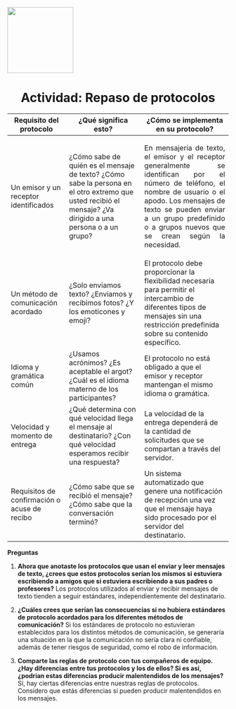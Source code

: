 <p align="left">
  <img src="https://semanadelcannabis.cayetano.edu.pe/assets/img/logo-upch.png" width="150">
  <h1 align="center">Actividad: Repaso de protocolos</h1>
</p>


|Requisito del protocolo|¿Qué significa esto?|¿Cómo se implementa en su protocolo?|
|--|--|--|
| Un emisor y un receptor identificados | ¿Cómo sabe de quién es el mensaje de texto? ¿Cómo sabe la persona en el otro extremo que usted recibió el mensaje? ¿Va dirigido a una persona o a un grupo? | <p align="justify">En mensajería de texto, el emisor y el receptor generalmente se identifican por el número de teléfono, el nombre de usuario o el apodo. Los mensajes de texto se pueden enviar a un grupo predefinido o a grupos nuevos que se crean según la necesidad.</p> |
| Un método de comunicación acordado | ¿Solo enviamos texto? ¿Enviamos y recibimos fotos? ¿Y los emoticones y emoji? | El protocolo debe proporcionar la flexibilidad necesaria para permitir el intercambio de diferentes tipos de mensajes sin una restricción predefinida sobre su contenido específico. |
| Idioma y gramática común | ¿Usamos acrónimos? ¿Es aceptable el argot? ¿Cuál es el idioma materno de los participantes? | El protocolo no está obligado a que el emisor y receptor mantengan el mismo idioma o gramática. |
| Velocidad y momento de entrega | ¿Qué determina con qué velocidad llega el mensaje al destinatario? ¿Con qué velocidad esperamos recibir una respuesta? | La velocidad de la entrega dependerá de la cantidad de solicitudes que se compartan a través del servidor. |
| Requisitos de confirmación o acuse de recibo | ¿Cómo sabe que se recibió el mensaje? ¿Cómo sabe que la conversación terminó? | Un sistema automatizado que genere una notificación de recepción una vez que el mensaje haya sido procesado por el servidor del destinatario. |

**Preguntas**

1. **Ahora que anotaste los protocolos que usan el enviar y leer mensajes de texto, ¿crees que estos
protocolos serían los mismos si estuviera escribiendo a amigos que si estuviera escribiendo a
sus padres o profesores?**
Los protocolos utilizados al enviar y recibir mensajes de texto tienden a seguir estándares, independientemente del destinatario.

3. **¿Cuáles crees que serían las consecuencias si no hubiera estándares de protocolo acordados
para los diferentes métodos de comunicación?**
Si los estándares de protocolo no estuvieran establecidos para los distintos métodos de comunicación, se generaría una situación en la que la comunicación no sería clara ni confiable, además de tener riesgos de seguridad, como el robo de información.

5. **Comparte las reglas de protocolo con tus compañeros de equipo. ¿Hay diferencias entre tus
protocolos y los de ellos? Si es así, ¿podrían estas diferencias producir malentendidos de los
mensajes?**
Sí, hay ciertas diferencias entre nuestras reglas de protocolos. Considero que estás diferencias sí pueden producir malentendidos en los mensajes.
